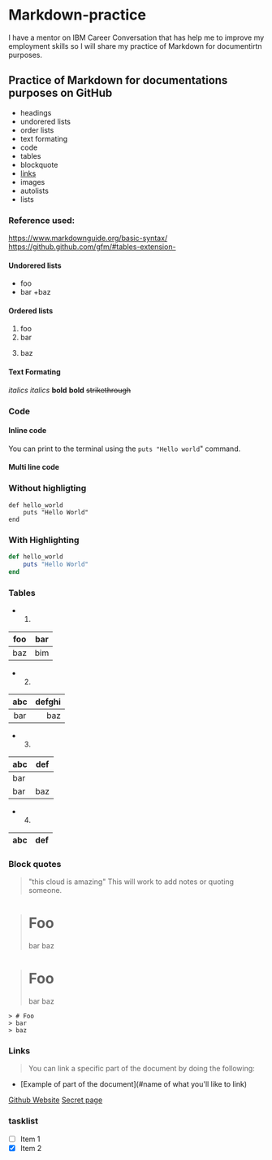 # Markdown-practice
I have a mentor on IBM Career Conversation that has help me to improve my employment skills so I will share my practice of Markdown for documentirtn purposes.

## Practice of Markdown for documentations purposes on GitHub

- headings
- undorered lists
- order lists
- text formating
- code
- tables
- blockquote
- [links](#links)
- images
- autolists
- lists

### Reference used:
https://www.markdownguide.org/basic-syntax/
https://github.github.com/gfm/#tables-extension- 

#### Undorered lists
- foo
- bar
+baz


#### Ordered lists
1. foo
2. bar
3) baz

#### Text Formating
_italics_
*italics*
**bold**
__bold__
~~strikethrough~~


### Code
#### Inline code 

You can print to the terminal using the `puts "Hello world`" command.

#### Multi line code 


### Without highligting
```
def hello_world
    puts "Hello World"
end
```
### With Highlighting
```rb
def hello_world
    puts "Hello World"
end
```


### Tables
 * 1. 
| foo | bar |
| --- | --- |
| baz | bim |

* 2. 

| abc | defghi |
:-: | -----------------------:
bar | baz

* 3. 
|abc | def |
| --- | --- |
| bar |
| bar | baz | boo |

* 4. 

|abc | def |
| --- | --- |

### Block quotes

> "this cloud is amazing" This will work to add notes or quoting someone.

> # Foo
> bar
> baz

   > # Foo
   > bar
 > baz

    > # Foo
    > bar
    > baz

### Links

> You can link a specific part of the document by doing the following:
 - [Example of part of the document](#name of what you'll like to link)

[Github Website](https://github.com)
[Secret page](Secret.md)

### tasklist

- [ ] Item 1
- [x] Item 2
